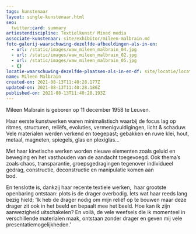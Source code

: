 ```yaml
---
tags: kunstenaar
layout: single-kunstenaar.html
seo:
  twitter:card: summary
artiestendiscipline: Textielkunst/ Mixed media
associate-kunstenaar: site/exhibitor/mileen-malbrain.md
foto-galerij-waarschuwing-dezelfde-afbeeldingen-als-in-en:
  - url: /static/images/waw_mileen_malbrain_04.jpg
  - url: /static/images/waw_mileen_malbrain_02.jpg
  - url: /static/images/waw_mileen_malbrain_05.jpg
  - {}
locatie-waarschuwing-dezelfde-plaatsen-als-in-en-df: site/locatie/locatie-van-monik-myle.md
name: Mileen Malbrain
created-on: 2021-08-13T11:40:28.177Z
updated-on: 2021-08-13T11:40:28.186Z
published-on: 2021-08-13T11:40:28.193Z
---
```

<!--StartFragment-->

Mileen Malbrain is geboren op 11 december 1958 te Leuven. 

Haar eerste kunstwerken waren minimalistisch waarbij de focus lag op ritmes, structuren, reliëfs, evoluties, vermenigvuldigingen, licht & schaduw. Vele materialen werden verkend en toegepast; gebakken en ruwe klei, hout, metaal, magneten, spiegels, glas en plexiglas… 

Met haar kinetische werken worden nieuwe elementen zoals geluid en beweging en het vasthouden van de aandacht toegevoegd. Ook thema’s zoals chaos, transparantie, groepsgedragingen tegenover individueel gedrag, constructie, deconstructie en manipulatie komen aan bod.                                                                                      

En tenslotte is, dankzij haar recente textiele werken,  haar grootste openbaring ontstaan: plots is de drager overbodig. Iets wat haar reeds lang bezig hield; ‘Ik heb de drager nodig om mijn reliëf op te bouwen maar deze drager zit ook in het beeld en bepaalt mee het beeld. Hoe kan ik zijn aanwezigheid uitschakelen? En voilà, de vele weefsels die ik momenteel in verschillende materialen maak, ontstaan zonder drager en geven mij vele presentatiemogelijkheden.’               



<!--EndFragment-->